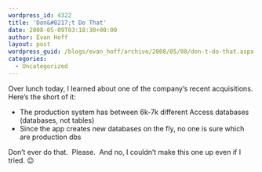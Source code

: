 ```yaml
---
wordpress_id: 4322
title: 'Don&#8217;t Do That'
date: 2008-05-09T03:18:30+00:00
author: Evan Hoff
layout: post
wordpress_guid: /blogs/evan_hoff/archive/2008/05/08/don-t-do-that.aspx
categories:
  - Uncategorized
---
```

Over lunch today, I learned about one of the company&#8217;s recent acquisitions.&nbsp; Here&#8217;s the short of it:

  * The production system has between 6k-7k different Access databases (databases, not tables)
  * Since the app creates new databases on the fly, no one is sure which are production dbs

Don&#8217;t ever do that.&nbsp; Please.&nbsp; And no, I couldn&#8217;t make this one up even if I tried. 😉